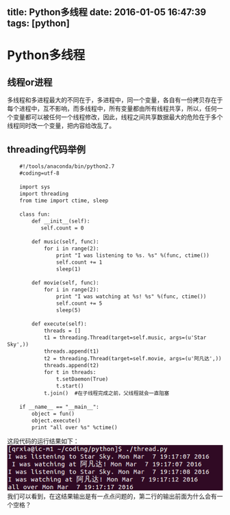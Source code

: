title: Python多线程
date: 2016-01-05 16:47:39
tags: [python]
---
# Python多线程
## 线程or进程
多线程和多进程最大的不同在于，多进程中，同一个变量，各自有一份拷贝存在于每个进程中，互不影响，而多线程中，所有变量都由所有线程共享，所以，任何一个变量都可以被任何一个线程修改，因此，线程之间共享数据最大的危险在于多个线程同时改一个变量，把内容给改乱了。
<!-- more -->
## threading代码举例
```
    #!/tools/anaconda/bin/python2.7
    #coding=utf-8

    import sys
    import threading
    from time import ctime, sleep

    class fun:
        def __init__(self):
           self.count = 0

        def music(self, func):
            for i in range(2):
                print "I was listening to %s. %s" %(func, ctime())
                self.count += 1
                sleep(1)

        def movie(self, func):
            for i in range(2):
                print "I was watching at %s! %s" %(func, ctime())
                self.count += 5
                sleep(5)

        def execute(self):
            threads = []
            t1 = threading.Thread(target=self.music, args=(u'Star Sky',))
            threads.append(t1)
            t2 = threading.Thread(target=self.movie, args=(u'阿凡达',))
            threads.append(t2)
            for t in threads:
                t.setDaemon(True)
                t.start()
            t.join()  #在子线程完成之前，父线程就会一直阻塞

    if __name__ == "__main__":
        object = fun()
        object.execute()
        print "all over %s" %ctime()
```
这段代码的运行结果如下：
![多线程运行结果](/images/python/multi_thread.png)
我们可以看到，在这结果输出是有一点点问题的，第二行的输出前面为什么会有一个空格？
